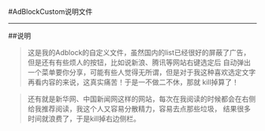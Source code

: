 #AdBlockCustom说明文件

------------

##说明

>这是我的Adblock的自定义文件，虽然国内的list已经很好的屏蔽了广告，但是还有有些烦人的按钮，比如说新浪、腾讯等网站右键选定后
自动弹出一个菜单要你分享，可能有些人觉得无所谓，但是对于我这种喜欢选定文字再看内容的来说，这真实痛苦！于是一不做二不休，那就
kill掉算了！

>还有就是新华网、中国新闻网这样的网站，每次在我阅读的时候都会在右侧给我推荐阅读，我这个人又容易分散精力，容易去点那些垃圾，
结果很多时间就浪费了，于是kill掉右边侧栏。

